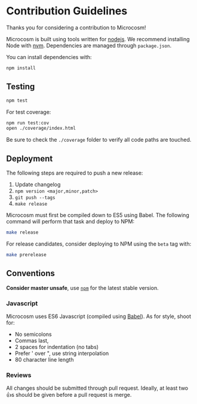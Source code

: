 # Contribution Guidelines

Thanks you for considering a contribution to Microcosm!

Microcosm is built using tools written for
[nodejs](http://nodejs.org). We recommend installing Node with
[nvm](https://github.com/creationix/nvm). Dependencies are managed
through `package.json`.

You can install dependencies with:

```bash
npm install
```

## Testing

```bash
npm test
```

For test coverage:

```bash
npm run test:cov
open ./coverage/index.html
```

Be sure to check the `./coverage` folder to verify all code paths are
touched.

## Deployment

The following steps are required to push a new release:

1. Update changelog
2. `npm version <major,minor,patch>`
3. `git push --tags`
4. `make release`


Microcosm must first be compiled down to ES5 using Babel. The
following command will perform that task and deploy to NPM:

```bash
make release
```

For release candidates, consider deploying to NPM using the `beta` tag
with:

```bash
make prerelease
```

## Conventions

**Consider master unsafe**, use [`npm`](https://www.npmjs.com/package/microcosm) for the latest stable version.

### Javascript

Microcosm uses ES6 Javascript (compiled using [Babel](babeljs.io)). As
for style, shoot for:

- No semicolons
- Commas last,
- 2 spaces for indentation (no tabs)
- Prefer ' over ", use string interpolation
- 80 character line length

### Reviews

All changes should be submitted through pull request. Ideally, at
least two :+1:s should be given before a pull request is merge.
